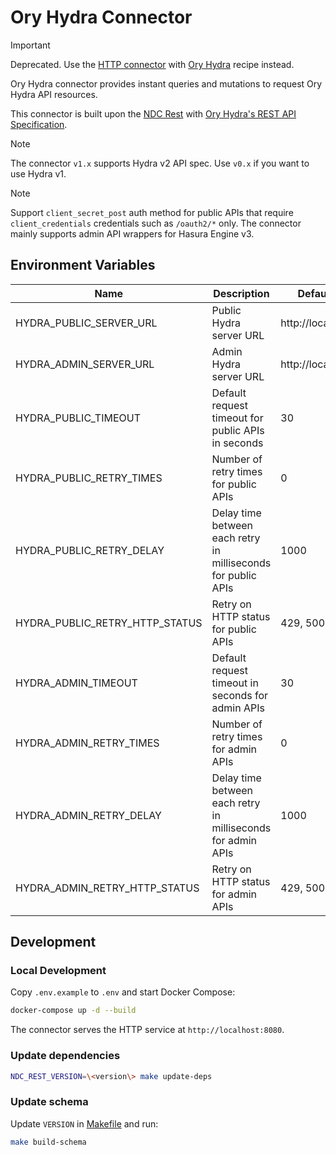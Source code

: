 # Ory Hydra Connector

> [!IMPORTANT]
> Deprecated. Use the [HTTP connector](https://github.com/hasura/ndc-http) with [Ory Hydra](https://github.com/hasura/ndc-http-recipes/tree/main/recipes/ory) recipe instead. 

Ory Hydra connector provides instant queries and mutations to request Ory Hydra API resources.

This connector is built upon the [NDC Rest](https://github.com/hasura/ndc-rest) with [Ory Hydra's REST API Specification](https://raw.githubusercontent.com/ory/hydra/master/internal/httpclient/api/openapi.yaml).

> [!NOTE]
> The connector `v1.x` supports Hydra v2 API spec. Use `v0.x` if you want to use Hydra v1.

> [!NOTE]
> Support `client_secret_post` auth method for public APIs that require `client_credentials` credentials such as `/oauth2/*` only. The connector mainly supports admin API wrappers for Hasura Engine v3.

## Environment Variables

| Name                           | Description                                                   | Default Value         |
| ------------------------------ | ------------------------------------------------------------- | --------------------- |
| HYDRA_PUBLIC_SERVER_URL        | Public Hydra server URL                                       | http://localhost:4444 |
| HYDRA_ADMIN_SERVER_URL         | Admin Hydra server URL                                        | http://localhost:4445 |
| HYDRA_PUBLIC_TIMEOUT           | Default request timeout for public APIs in seconds            | 30                    |
| HYDRA_PUBLIC_RETRY_TIMES       | Number of retry times for public APIs                         | 0                     |
| HYDRA_PUBLIC_RETRY_DELAY       | Delay time between each retry in milliseconds for public APIs | 1000                  |
| HYDRA_PUBLIC_RETRY_HTTP_STATUS | Retry on HTTP status for public APIs                          | 429, 500, 502, 503    |
| HYDRA_ADMIN_TIMEOUT            | Default request timeout in seconds for admin APIs             | 30                    |
| HYDRA_ADMIN_RETRY_TIMES        | Number of retry times for admin APIs                          | 0                     |
| HYDRA_ADMIN_RETRY_DELAY        | Delay time between each retry in milliseconds for admin APIs  | 1000                  |
| HYDRA_ADMIN_RETRY_HTTP_STATUS  | Retry on HTTP status for admin APIs                           | 429, 500, 502, 503    |

## Development

### Local Development

Copy `.env.example` to `.env` and start Docker Compose:

```sh
docker-compose up -d --build
```

The connector serves the HTTP service at `http://localhost:8080`.

### Update dependencies

```sh
NDC_REST_VERSION=\<version\> make update-deps
```

### Update schema

Update `VERSION` in [Makefile](./Makefile) and run:

```sh
make build-schema
```
